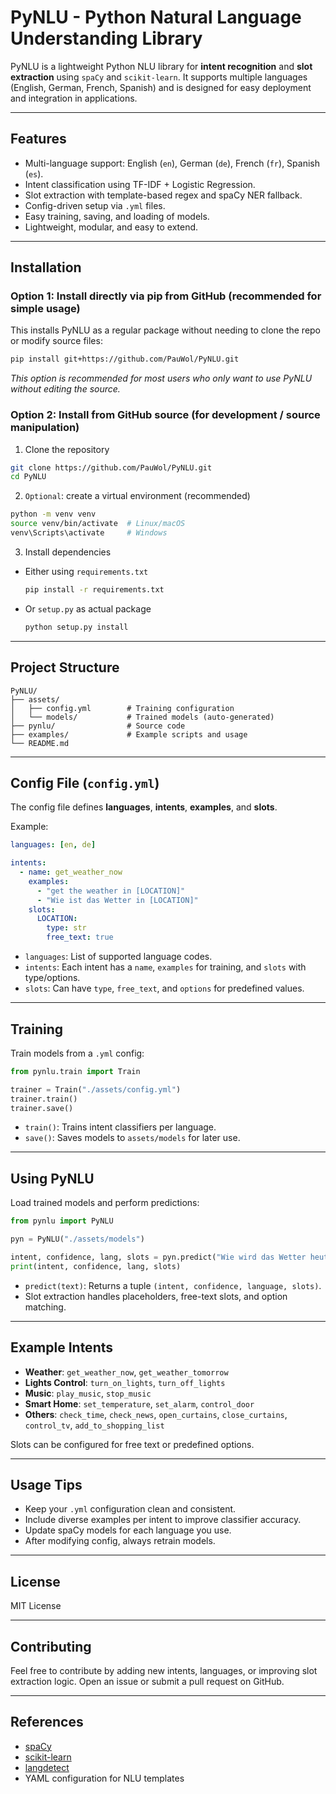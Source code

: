 # PyNLU - Python Natural Language Understanding Library

PyNLU is a lightweight Python NLU library for **intent recognition** and **slot extraction** using `spaCy` and `scikit-learn`. It supports multiple languages (English, German, French, Spanish) and is designed for easy deployment and integration in applications.

---

## Features

* Multi-language support: English (`en`), German (`de`), French (`fr`), Spanish (`es`).
* Intent classification using TF-IDF + Logistic Regression.
* Slot extraction with template-based regex and spaCy NER fallback.
* Config-driven setup via `.yml` files.
* Easy training, saving, and loading of models.
* Lightweight, modular, and easy to extend.

---

## Installation

### Option 1: Install directly via pip from GitHub (recommended for simple usage)

This installs PyNLU as a regular package without needing to clone the repo or modify source files:

```bash
pip install git+https://github.com/PauWol/PyNLU.git
```

*This option is recommended for most users who only want to use PyNLU without editing the source.*


### Option 2: Install from GitHub source (for development / source manipulation)

1. Clone the repository
  ```bash
  git clone https://github.com/PauWol/PyNLU.git
  cd PyNLU
  ```
2. `Optional`: create a virtual environment (recommended)
  ```bash
  python -m venv venv
  source venv/bin/activate  # Linux/macOS
  venv\Scripts\activate     # Windows
  ```
3. Install dependencies
  - Either using `requirements.txt`
    ```bash
    pip install -r requirements.txt
    ```
  - Or `setup.py` as actual package
     ```bash
    python setup.py install
    ```



---

## Project Structure

```
PyNLU/
├── assets/
│   ├── config.yml        # Training configuration
│   └── models/           # Trained models (auto-generated)
├── pynlu/                # Source code
├── examples/             # Example scripts and usage
└── README.md
```

---

## Config File (`config.yml`)

The config file defines **languages**, **intents**, **examples**, and **slots**.

Example:

```yaml
languages: [en, de]

intents:
  - name: get_weather_now
    examples:
      - "get the weather in [LOCATION]"
      - "Wie ist das Wetter in [LOCATION]"
    slots:
      LOCATION:
        type: str
        free_text: true
```

* `languages`: List of supported language codes.
* `intents`: Each intent has a `name`, `examples` for training, and `slots` with type/options.
* `slots`: Can have `type`, `free_text`, and `options` for predefined values.

---

## Training

Train models from a `.yml` config:

```python
from pynlu.train import Train

trainer = Train("./assets/config.yml")
trainer.train()
trainer.save()
```

* `train()`: Trains intent classifiers per language.
* `save()`: Saves models to `assets/models` for later use.

---

## Using PyNLU

Load trained models and perform predictions:

```python
from pynlu import PyNLU

pyn = PyNLU("./assets/models")

intent, confidence, lang, slots = pyn.predict("Wie wird das Wetter heute in London")
print(intent, confidence, lang, slots)
```

* `predict(text)`: Returns a tuple `(intent, confidence, language, slots)`.
* Slot extraction handles placeholders, free-text slots, and option matching.

---

## Example Intents

* **Weather**: `get_weather_now`, `get_weather_tomorrow`
* **Lights Control**: `turn_on_lights`, `turn_off_lights`
* **Music**: `play_music`, `stop_music`
* **Smart Home**: `set_temperature`, `set_alarm`, `control_door`
* **Others**: `check_time`, `check_news`, `open_curtains`, `close_curtains`, `control_tv`, `add_to_shopping_list`

Slots can be configured for free text or predefined options.

---

## Usage Tips

* Keep your `.yml` configuration clean and consistent.
* Include diverse examples per intent to improve classifier accuracy.
* Update spaCy models for each language you use.
* After modifying config, always retrain models.

---

## License

MIT License

---

## Contributing

Feel free to contribute by adding new intents, languages, or improving slot extraction logic. Open an issue or submit a pull request on GitHub.

---

## References

* [spaCy](https://spacy.io/)
* [scikit-learn](https://scikit-learn.org/)
* [langdetect](https://pypi.org/project/langdetect/)
* YAML configuration for NLU templates

